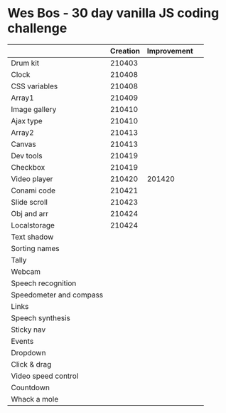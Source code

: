 # Wes Bos - 30 day vanilla JS coding challenge

|                         | Creation | Improvement |      |
| ----------------------- | -------- | ----------- | ---- |
| Drum kit                | 210403   |             |      |
| Clock                   | 210408   |             |      |
| CSS variables           | 210408   |             |      |
| Array1                  | 210409   |             |      |
| Image gallery           | 210410   |             |      |
| Ajax type               | 210410   |             |      |
| Array2                  | 210413   |             |      |
| Canvas                  | 210413   |             |      |
| Dev tools               | 210419   |             |      |
| Checkbox                | 210419   |             |      |
| Video player            | 210420   | 201420      |      |
| Conami code             | 210421   |             |      |
| Slide scroll            | 210423   |             |      |
| Obj and arr             | 210424   |             |      |
| Localstorage            | 210424   |             |      |
| Text shadow             |          |             |      |
| Sorting names           |          |             |      |
| Tally                   |          |             |      |
| Webcam                  |          |             |      |
| Speech recognition      |          |             |      |
| Speedometer and compass |          |             |      |
| Links                   |          |             |      |
| Speech synthesis        |          |             |      |
| Sticky nav              |          |             |      |
| Events                  |          |             |      |
| Dropdown                |          |             |      |
| Click & drag            |          |             |      |
| Video speed control     |          |             |      |
| Countdown               |          |             |      |
| Whack a mole            |          |             |      |

